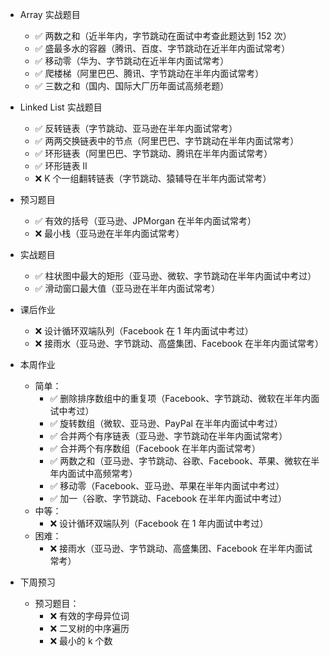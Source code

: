 * Array 实战题目

  * ✅ 两数之和（近半年内，字节跳动在面试中考查此题达到 152 次）
  * ✅ 盛最多水的容器（腾讯、百度、字节跳动在近半年内面试常考）
  * ✅ 移动零（华为、字节跳动在近半年内面试常考）
  * ✅ 爬楼梯（阿里巴巴、腾讯、字节跳动在半年内面试常考）
  * ✅ 三数之和（国内、国际大厂历年面试高频老题）

* Linked List 实战题目
  * ✅ 反转链表（字节跳动、亚马逊在半年内面试常考）
  * ✅ 两两交换链表中的节点（阿里巴巴、字节跳动在半年内面试常考）
  * ✅ 环形链表（阿里巴巴、字节跳动、腾讯在半年内面试常考）
  * ✅ 环形链表 II
  * ❌ K 个一组翻转链表（字节跳动、猿辅导在半年内面试常考）

* 预习题目
  * ✅ 有效的括号（亚马逊、JPMorgan 在半年内面试常考）
  * ❌ 最小栈（亚马逊在半年内面试常考）

* 实战题目
  * ✅ 柱状图中最大的矩形（亚马逊、微软、字节跳动在半年内面试中考过）
  * ✅ 滑动窗口最大值（亚马逊在半年内面试常考）

* 课后作业
  * ❌ 设计循环双端队列（Facebook 在 1 年内面试中考过）
  * ❌ 接雨水（亚马逊、字节跳动、高盛集团、Facebook 在半年内面试常考）

* 本周作业
  * 简单：
    * ✅ 删除排序数组中的重复项（Facebook、字节跳动、微软在半年内面试中考过）
    * ✅ 旋转数组（微软、亚马逊、PayPal 在半年内面试中考过）
    * ✅ 合并两个有序链表（亚马逊、字节跳动在半年内面试常考）
    * ✅ 合并两个有序数组（Facebook 在半年内面试常考）
    * ✅ 两数之和（亚马逊、字节跳动、谷歌、Facebook、苹果、微软在半年内面试中高频常考）
    * ✅ 移动零（Facebook、亚马逊、苹果在半年内面试中考过）
    * ✅ 加一（谷歌、字节跳动、Facebook 在半年内面试中考过）
  * 中等：
    * ❌ 设计循环双端队列（Facebook 在 1 年内面试中考过）
  * 困难：
    * ❌ 接雨水（亚马逊、字节跳动、高盛集团、Facebook 在半年内面试常考）

* 下周预习
  * 预习题目：
    * ❌ 有效的字母异位词
    * ❌ 二叉树的中序遍历
    * ❌ 最小的 k 个数